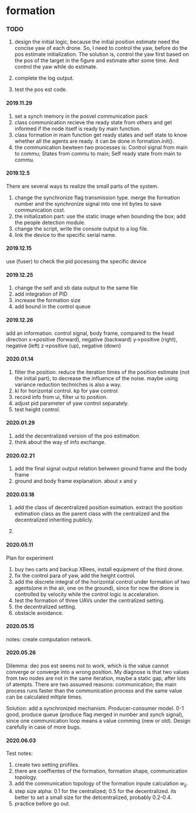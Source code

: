 # formation

### TODO

1. design the initial logic, because the initial position estimate need the concise yaw of each drone. So, I need to control the yaw, before do the pos estimate initialization. The solution is, control the yaw first based on the pos of the target in the figure and estimate after some time. And control the yaw while do estimate.

2. complete the log output.

3. test the pos est code.

#### 2019.11.29

1. set a synch memory in the posvel communication pack
2. class communication recieve the ready state from others and get informed if the node itself is ready by main function.
3. class formation in main function get ready states and self state to know whether all the agents are ready. it can be done in formation.init().
4. the communication bewteen two processes is: Control signal from main to commu; States from commu to main; Self ready state from main to commu.

#### 2019.12.5

There are several ways to realize the small parts of the system.

1. change the synchronize flag transmission type. merge the formation number and the synchronize signal into one int bytes to save communication cost.
2. the initialization part: use the static image when bounding the box; add the people detection module.
3. change the script, write the console output to a log file.
4. link the device to the specific serial name.

#### 2019.12.15

use (fuser) to check the pid pocessing the specific device

#### 2019.12.25

1. change the self and xb data output to the same file
2. add integration of PID
3. increase the formation size
4. add bound in the control queue

#### 2019.12.26

add an information.
control signal, body frame, compared to the head direction
x->positive (forward), negative (backward)
y->positive (right), negative (left)
z->positive (up), negative (down)

#### 2020.01.14

1. filter the position. reduce the iteration times of the position estimate (not the initial part), to decrease the influence of the noise. maybe using variance reduction techniches is also a way.
2. ki for horizontal control. kp for yaw control.
3. record info from ui, filter ui to position.
4. adjust pid parameter of yaw control separately.
5. test height control.

#### 2020.01.29

1. add the decentralized version of the pos estimation.
2. think about the way of info exchange.

#### 2020.02.21

1. add the final signal output relation between ground frame and the body frame
2. ground and body frame explanation. about x and y

#### 2020.03.18

1. add the class of decentralized position esimation. extract the position estimation class as the parent class with the centralized and the decentralized inheriting publicly. 

2. 

#### 2020.05.11

Plan for experiment

1. buy two carts and backup XBees, install equipment of the third drone.
2. fix the control para of yaw, add the height control.
3. add the discrete integral of the horizontal control under formation of two agents(one in the air, one on the ground), since for now the drone is controlled by
velocity while the control logic is accelaration.
4. test the formation of three UAVs under the centralized setting.
5. the decentralized setting.
6. obstacle avoidance.

#### 2020.05.15

notes: create computation network.

#### 2020.05.26

Dilemma: dec pos est seems not to work, which is the value cannot converge or converge into a wrong position. My diagnose is that two values from two nodes are not in the same iteration, maybe a static gap, after lots of atempts. There are two assumed reasons: communication; the main process runs faster than the communication process and the same value can be calculated mltiple times.

Solution: add a synchronized mechanism. Producer-consumer model. 0-1 good, produce queue (produce flag merged in number and synch signal), since one communication loop means a value comming (new or old). Design carefully in case of more bugs.


#### 2020.06.03

Test notes:
1. create two setting profiles.
2. there are coeffientes of the formation, formation shape, communication topology.
3. add the communication topology of the formation inpute calculation $w_{ij}$.
4. step size alpha: 0.1 for the centralized; 0.5 for the decentralized. its better to set a small size for the detcentralized, probably 0.2-0.4.
5. practice before go out.